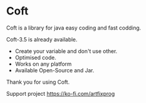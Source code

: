 # Coft
Coft is a library for java easy coding and fast codding.


Coft-3.5 is already available.
* Create your variable and don't use other.
* Optimised code.
* Works on any platform
* Available Open-Source and Jar.

Thank you for using Coft.

Support project https://ko-fi.com/artfixprog
